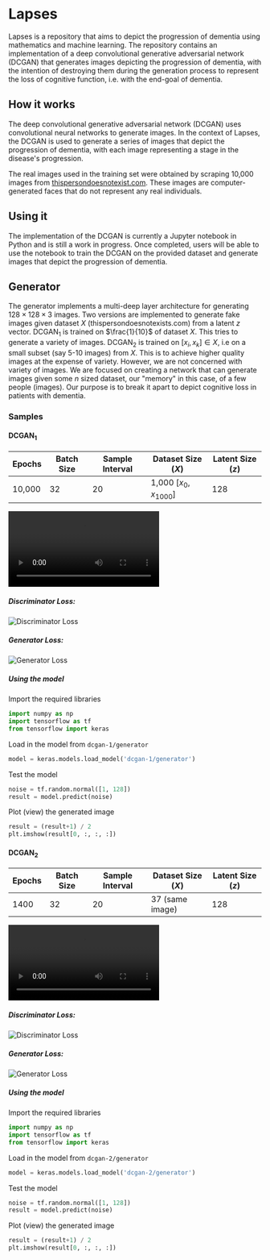 # Lapses
Lapses is a repository that aims to depict the progression of dementia using mathematics and machine learning. The repository contains an implementation of a deep convolutional generative adversarial network (DCGAN) that generates images depicting the progression of dementia, with the intention of destroying them during the generation process to represent the loss of cognitive function, i.e. with the end-goal of dementia.

## How it works
The deep convolutional generative adversarial network (DCGAN) uses convolutional neural networks to generate images. In the context of Lapses, the DCGAN is used to generate a series of images that depict the progression of dementia, with each image representing a stage in the disease's progression.

The real images used in the training set were obtained by scraping 10,000 images from [thispersondoesnotexist.com](thispersondoesnotexist.com). These images are computer-generated faces that do not represent any real individuals.

## Using it
The implementation of the DCGAN is currently a Jupyter notebook in Python and is still a work in progress. Once completed, users will be able to use the notebook to train the DCGAN on the provided dataset and generate images that depict the progression of dementia.


## Generator
The generator implements a multi-deep layer architecture for generating $128 \times 128 \times 3$ images. Two versions are implemented to generate fake images given dataset $X$ (thispersondoesnotexists.com) from a latent $z$ vector. DCGAN$_1$ is trained on $\frac{1}{10}$ of dataset $X$. This tries to generate a variety of images. DCGAN$_2$ is trained on $[x_i, x_k] \in X$, i.e on a small subset (say 5-10 images) from $X$. This is to achieve higher quality images at the expense of variety. However, we are not concerned with variety of images. We are focused on creating a network that can generate images given some $n$ sized dataset, our "memory" in this case, of a few people (images). Our purpose is to break it apart to depict cognitive loss in patients with dementia. 

### Samples
#### DCGAN$_1$
| Epochs            | Batch Size        | Sample Interval   | Dataset Size ($X$)| Latent Size ($z$)
|-------------------|-------------------|-------------------|---------------------|------|
| 10,000            | 32                | 20                | 1,000 [$x_0,  x_{1000}$]        |128|
![Video description](./README-data/dcgan-1-timeline.mp4)
##### Discriminator Loss:
![Discriminator Loss](./dcgan-1/discriminator_loss.png)
##### Generator Loss:
![Generator Loss](./dcgan-1/gan_loss.png)

##### Using the model
Import the required libraries
```python
import numpy as np
import tensorflow as tf
from tensorflow import keras
```

Load in the model from `dcgan-1/generator`
```python
model = keras.models.load_model('dcgan-1/generator')
```

Test the model
```python
noise = tf.random.normal([1, 128])
result = model.predict(noise)
```
Plot (view) the generated image
```python
result = (result+1) / 2
plt.imshow(result[0, :, :, :])
```

#### DCGAN$_2$
| Epochs            | Batch Size        | Sample Interval   | Dataset Size ($X$)| Latent Size ($z$)
|-------------------|-------------------|-------------------|-------------------|--|
| 1400            | 32                | 20                | 37 (same image)             | 128|
![Video description](./README-data/dcgan-2-timeline.mp4)
##### Discriminator Loss:
![Discriminator Loss](./dcgan-2/discriminator_loss.png)
##### Generator Loss:
![Generator Loss](./dcgan-2/gan_loss.png)
##### Using the model
Import the required libraries
```python
import numpy as np
import tensorflow as tf
from tensorflow import keras
```

Load in the model from `dcgan-2/generator`
```python
model = keras.models.load_model('dcgan-2/generator')
```

Test the model
```python
noise = tf.random.normal([1, 128])
result = model.predict(noise)
```
Plot (view) the generated image
```python
result = (result+1) / 2
plt.imshow(result[0, :, :, :])
```